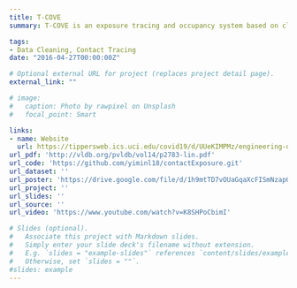 ```yaml
---
title: T-COVE
summary: T-COVE is an exposure tracing and occupancy system based on cleaning wi-fi events on organizational premises. It first supports a real-time occupancy tracking application that displays real-time occupancy, i.e., the number of users, of locations of different granularities, such as building/floor/region. [T-COVE]('https://tippersweb.ics.uci.edu/covid19/d/UUeKIMPMz/engineering-occupancy-counts?orgId=1') has been deployed in over 30 buildings in UCI and BSU campuses and has been running since 2020. T-COVE will be planned to be installed in several other campuses and companies in the future. Another application supported in T-COVE is a passive exposure tracing system with potentially 100\% adoption in campus area, that could be used effectively to track exposures as one of COVID-19 protection polycies in UCI. T-COVE is *passive* and *off-the-shelf* without the needs to install any new hardware or software while achieving a very usable accuracy, around 90\%. 

tags:
- Data Cleaning, Contact Tracing 
date: "2016-04-27T00:00:00Z"

# Optional external URL for project (replaces project detail page).
external_link: ""

# image:
#   caption: Photo by rawpixel on Unsplash
#   focal_point: Smart

links:
- name: Website
  url: https://tippersweb.ics.uci.edu/covid19/d/UUeKIMPMz/engineering-occupancy-counts?orgId=1
url_pdf: 'http://vldb.org/pvldb/vol14/p2783-lin.pdf'
url_code: 'https://github.com/yiminl18/contactExposure.git'
url_dataset: ''
url_poster: 'https://drive.google.com/file/d/1h9mtTD7vOUaGqaXcFISmNzapGBcmAgAO/view'
url_project: ''
url_slides: ''
url_source: ''
url_video: 'https://www.youtube.com/watch?v=K8SHPoCbimI'

# Slides (optional).
#   Associate this project with Markdown slides.
#   Simply enter your slide deck's filename without extension.
#   E.g. `slides = "example-slides"` references `content/slides/example-slides.md`.
#   Otherwise, set `slides = ""`.
#slides: example
---
```


